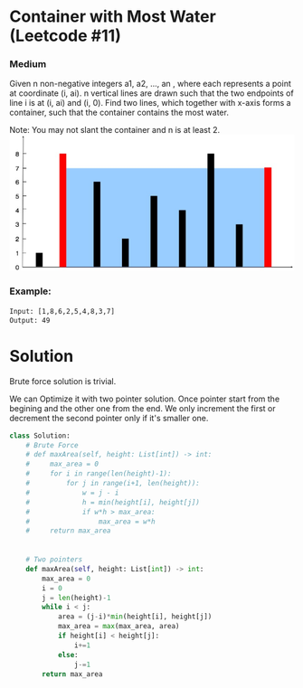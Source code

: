 Container with Most Water (Leetcode #11)
===============================
### Medium
Given n non-negative integers a1, a2, ..., an , where each represents a point at coordinate (i, ai). n vertical lines are drawn such that the two endpoints of line i is at (i, ai) and (i, 0). Find two lines, which together with x-axis forms a container, such that the container contains the most water.

Note: You may not slant the container and n is at least 2.
![containers](images/image0004.png)
### Example:
```
Input: [1,8,6,2,5,4,8,3,7]
Output: 49
```

Solution
========
Brute force solution is trivial.

We can Optimize it with two pointer solution. Once pointer start from the begining and the other one from the end. We only increment the first or decrement the second pointer only if it's smaller one.

```python
class Solution:
    # Brute Force
    # def maxArea(self, height: List[int]) -> int:
    #     max_area = 0
    #     for i in range(len(height)-1):
    #         for j in range(i+1, len(height)):
    #             w = j - i
    #             h = min(height[i], height[j])
    #             if w*h > max_area:
    #                 max_area = w*h
    #     return max_area


    # Two pointers
    def maxArea(self, height: List[int]) -> int:
        max_area = 0
        i = 0
        j = len(height)-1
        while i < j:
            area = (j-i)*min(height[i], height[j])
            max_area = max(max_area, area)
            if height[i] < height[j]:
                i+=1
            else:
                j-=1
        return max_area
```
